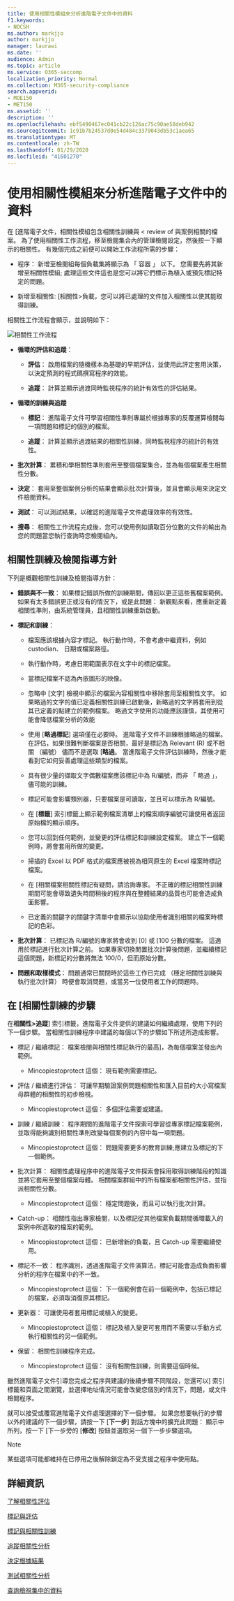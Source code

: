 ```yaml
---
title: 使用相關性模組來分析進階電子文件中的資料
f1.keywords:
- NOCSH
ms.author: markjjo
author: markjjo
manager: laurawi
ms.date: ''
audience: Admin
ms.topic: article
ms.service: O365-seccomp
localization_priority: Normal
ms.collection: M365-security-compliance
search.appverid:
- MOE150
- MET150
ms.assetid: ''
description: ''
ms.openlocfilehash: ebf5490467ec041cb22c126ac75c90ae58deb942
ms.sourcegitcommit: 1c91b7b24537d0e54d484c3379043db53c1aea65
ms.translationtype: MT
ms.contentlocale: zh-TW
ms.lasthandoff: 01/29/2020
ms.locfileid: "41601270"
---
```

# <a name="use-the-relevance-module-to-analyze-data-in-advanced-ediscovery"></a>使用相關性模組來分析進階電子文件中的資料

在 [進階電子文件，相關性模組包含相關性訓練與 < review of 與案例相關的檔案。 為了使用相關性工作流程，移至檢閱集合內的管理檢閱設定，然後按一下顯示的相關性。 有幾個完成之前便可以開始工作流程所需的步驟：

- 程序： 新增至檢閱組每個負載集將顯示為 「 容器 」 以下。 您需要先將其新增至相關性模組; 處理這些文件這也是您可以將它們標示為植入或預先標記特定的問題。

- 新增至相關性: [相關性\>負載，您可以將已處理的文件加入相關性以使其能取得訓練。

相關性工作流程會顯示，並說明如下：
  
![相關性工作流程](media/44c67dd2-7a20-40a9-b0ed-784364845c77.gif)
  
- **循環的評估和追蹤**：
    
  - **評估**： 啟用檔案的隨機樣本為基礎的早期評估，並使用此評定套用決策，以決定預測的程式碼撰寫程序的效能。 
    
  - **追蹤**： 計算並顯示過渡同時監視程序的統計有效性的評估結果。 
    
- **循環的訓練與追蹤**
    
  - **標記**： 進階電子文件可學習相關性準則專屬於根據專家的反覆運算檢閱每一項問題和標記的個別的檔案。
    
  - **追蹤**： 計算並顯示過渡結果的相關性訓練，同時監視程序的統計的有效性。 
    
- **批次計算**： 累積和學相關性準則套用至整個檔案集合，並為每個檔案產生相關性分數。
    
- **決定**： 套用至整個案例分析的結果會顯示批次計算後，並且會顯示用來決定文件檢閱資料。
    
- **測試**： 可以測試結果，以確認的進階電子文件處理效率的有效性。

- **搜尋**： 相關性工作流程完成後，您可以使用例如讀取百分位數的文件的輸出為您的問題當您執行查詢時您檢閱組內。
    
## <a name="guidelines-for-relevance-training-and-review"></a>相關性訓練及檢閱指導方針

下列是概觀相關性訓練及檢閱指導方針：
  
- **錯誤與不一致**： 如果標記錯誤所做的訓練期間，傳回以更正這些舊檔案範例。 如果有太多錯誤更正或沒有的情況下，或是此問題： 新觀點來看，應重新定義相關性準則，由系統管理員，且相關性訓練重新啟動。
    
- **標記和訓練**： 
    
  - 檔案應該根據內容才標記。 執行動作時，不會考慮中繼資料，例如 custodian、 日期或檔案路徑。 
    
  - 執行動作時，考慮日期範圍表示在文字中的標記檔案。
    
  - 當標記檔案不認為內嵌圖形的映像。
     
  - 忽略中 [文字] 檢視中顯示的檔案內容相關性中移除套用至相關性文字。 如果略過的文字的值已定義相關性訓練已啟動後，新略過的文字將套用到從其已定義的點建立的範例檔案。 略過文字使用的功能應該謹慎，其使用可能會降低檔案分析的效能
    
  - 使用 [**略過標記**] 選項僅在必要時。 進階電子文件不訓練根據略過的檔案。 在評估，如果很難判斷檔案是否相關，最好是標記為 Relevant (R) 或不相關 （編號） 儘而不是選取 [**略過**。 當進階電子文件評估訓練時，然後才能看到它如何妥善處理這些類型的檔案。
    
  - 具有很少量的擷取文字偶數檔案應該標記中為 R/編號，而非 「 略過 」，儘可能的訓練。 
    
  - 標記可能會影響類別器，只要檔案是可讀取，並且可以標示為 R/編號。
    
  - 在 [**標籤**] 索引標籤上顯示範例檔案清單上的檔案順序編號可讓使用者返回原始檔的顯示順序。 
    
  - 您可以回到任何範例，並變更的評估標記和訓練設定檔案。 建立下一個範例時，將會套用所做的變更。
    
  - 掃描的 Excel 以 PDF 格式的檔案應被視為相同原生的 Excel 檔案時標記檔案。
    
  - 在 [相關檔案相關性標記有疑問，請洽詢專家。 不正確的標記相關性訓練期間可能會導致遺失時間稍後的程序與在整體結果的品質也可能會造成負面影響。
    
  - 已定義的關鍵字的關鍵字清單中會顯示以協助使用者識別相關的檔案時標記的色彩。
    
- **批次計算**： 已標記為 R/編號的專家將會收到 [0] 或 [100 分數的檔案。 這適用於標記進行批次計算之前。 如果專家切換閒置批次計算後問題，並繼續標記這個問題，新標記的分數將無法 100/0，但而原始分數。
    
- **問題和取樣模式**： 問題通常已關閉時於這些工作已完成 （穩定相關性訓練與執行批次計算） 時便會取消問題，或當另一位使用者工作的問題時。
    
## <a name="steps-in-relevance-training"></a>在 [相關性訓練的步驟

在**相關性\>追蹤**] 索引標籤，進階電子文件提供的建議如何繼續處理，使用下列的下一個步驟。 當相關性訓練程序中建議的每個以下的步驟如下所述所造成影響。 
  
- 標記 / 繼續標記： 檔案檢閱與相關性標記執行的最高]，為每個檔案並發出內範例。
    
  - Mincopiestoprotect 這個： 現有範例需要標記。
    
- 評估 / 繼續進行評估： 可讓早期驗證案例問題相關性和匯入目前的大小寫檔案母群體的相關性的初步檢視。
    
  - Mincopiestoprotect 這個： 多個評估需要或建議。
    
- 訓練 / 繼續訓練： 程序期間的進階電子文件探索可學習從專家標記檔案範例，並取得能夠識別相關性準則改變每個案例的內容中每一項問題。
    
  - Mincopiestoprotect 這個： 問題需要更多的教育訓練;應建立及標記的下一個範例。 
    
- 批次計算： 相關性處理程序中的進階電子文件探索會採用取得訓練階段的知識並將它套用至整個檔案母體。 相關檔案群組中的所有檔案都相關性評估，並指派相關性分數。
    
  - Mincopiestoprotect 這個： 穩定問題後，而且可以執行批次計算。
    
- Catch-up： 相關性指出專家檢閱，以及標記從其他檔案負載期間循環載入的案例中所選取的檔案的範例。
    
  - Mincopiestoprotect 這個： 已新增新的負載，且 Catch-up 需要繼續使用。
    
- 標記不一致： 程序識別，透過進階電子文件演算法，標記可能會造成負面影響分析的程序在檔案中的不一致。
    
  - Mincopiestoprotect 這個： 下一個範例會在前一個範例中，包括已標記的檔案，必須取消復原其標記。
    
- 更新器： 可讓使用者套用標記或植入的變更。
    
  - Mincopiestoprotect 這個： 標記及植入變更可套用而不需要以手動方式執行相關性的另一個範例。
    
- 保留： 相關性訓練程序完成。
    
  - Mincopiestoprotect 這個： 沒有相關性訓練，則需要這個時候。
    
雖然進階電子文件引導您完成之程序與建議的後續步驟不同階段，您還可以] 索引標籤和頁面之間瀏覽，並選擇地址情況可能會改變您個別的情況下，問題，或文件檢閱程序。 
  
就可以接受或覆寫進階電子文件處理選擇的下一個步驟。 如果您想要執行的步驟以外的建議的下一個步驟，請按一下 [**下一步**] 對話方塊中的擴充此問題： 顯示中所列，按一下 [下一步旁的 [**修改**] 按鈕並選取另一個下一步步驟選項。 
  
> [!NOTE]
> 某些選項可能都維持在已停用之後解除鎖定為不受支援之程序中使用點。 
  
## <a name="more-information"></a>詳細資訊

[了解相關性評估](assessment-in-relevance-in-advanced-ediscovery.md)
  
[標記與評估](tagging-and-assessment-in-advanced-ediscovery.md)
  
[標記與相關性訓練](tagging-and-relevance-training-in-advanced-ediscovery.md)
  
[追蹤相關性分析](track-relevance-analysis-in-advanced-ediscovery.md)
  
[決定根據結果](decision-based-on-the-results-in-advanced-ediscovery.md)
  
[測試相關性分析](test-relevance-analysis-in-advanced-ediscovery.md)

[查詢檢視集中的資料](review-set-search.md)
